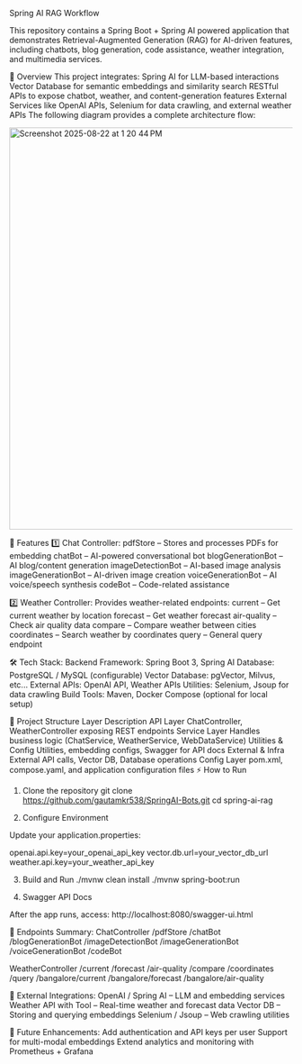 Spring AI RAG Workflow

This repository contains a Spring Boot + Spring AI powered application that demonstrates Retrieval-Augmented Generation (RAG) for AI-driven features, including chatbots, blog generation, code assistance, weather integration, and multimedia services.

📌 Overview
This project integrates:
Spring AI for LLM-based interactions
Vector Database for semantic embeddings and similarity search
RESTful APIs to expose chatbot, weather, and content-generation features
External Services like OpenAI APIs, Selenium for data crawling, and external weather APIs
The following diagram provides a complete architecture flow:

<img width="1483" height="714" alt="Screenshot 2025-08-22 at 1 20 44 PM" src="https://github.com/user-attachments/assets/c82fa168-0174-471d-bfac-cc40e6ff8ed9" />


🚀 Features
1️⃣ Chat Controller:
pdfStore – Stores and processes PDFs for embedding
chatBot – AI-powered conversational bot
blogGenerationBot – AI blog/content generation
imageDetectionBot – AI-based image analysis
imageGenerationBot – AI-driven image creation
voiceGenerationBot – AI voice/speech synthesis
codeBot – Code-related assistance

2️⃣ Weather Controller:
Provides weather-related endpoints:
current – Get current weather by location
forecast – Get weather forecast
air-quality – Check air quality data
compare – Compare weather between cities
coordinates – Search weather by coordinates
query – General query endpoint

🛠 Tech Stack:
Backend Framework: Spring Boot 3, Spring AI
Database: PostgreSQL / MySQL (configurable)
Vector Database: pgVector, Milvus, etc...
External APIs: OpenAI API, Weather APIs
Utilities: Selenium, Jsoup for data crawling
Build Tools: Maven, Docker Compose (optional for local setup)

📂 Project Structure
Layer	Description
API Layer	ChatController, WeatherController exposing REST endpoints
Service Layer	Handles business logic (ChatService, WeatherService, WebDataService)
Utilities & Config	Utilities, embedding configs, Swagger for API docs
External & Infra	External API calls, Vector DB, Database operations
Config Layer	pom.xml, compose.yaml, and application configuration files
⚡ How to Run
1. Clone the repository
git clone https://github.com/gautamkr538/SpringAI-Bots.git
cd spring-ai-rag

2. Configure Environment

Update your application.properties:

openai.api.key=your_openai_api_key
vector.db.url=your_vector_db_url
weather.api.key=your_weather_api_key

3. Build and Run
./mvnw clean install
./mvnw spring-boot:run

4. Swagger API Docs

After the app runs, access:
http://localhost:8080/swagger-ui.html

📜 Endpoints Summary:
ChatController
/pdfStore
/chatBot
/blogGenerationBot
/imageDetectionBot
/imageGenerationBot
/voiceGenerationBot
/codeBot

WeatherController
/current
/forecast
/air-quality
/compare
/coordinates
/query
/bangalore/current
/bangalore/forecast
/bangalore/air-quality

🔗 External Integrations:
OpenAI / Spring AI – LLM and embedding services
Weather API with Tool – Real-time weather and forecast data
Vector DB – Storing and querying embeddings
Selenium / Jsoup – Web crawling utilities

🧩 Future Enhancements:
Add authentication and API keys per user
Support for multi-modal embeddings
Extend analytics and monitoring with Prometheus + Grafana

